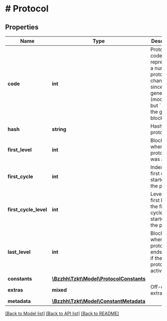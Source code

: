 # # Protocol

## Properties

Name | Type | Description | Notes
------------ | ------------- | ------------- | -------------
**code** | **int** | Protocol code, representing a number of protocol changes since genesis (mod 256, but &#x60;-1&#x60; for the genesis block) | [optional]
**hash** | **string** | Hash of the protocol | [optional]
**first_level** | **int** | Block height where the protocol was applied | [optional]
**first_cycle** | **int** | Index of the first cycle started with the protocol | [optional]
**first_cycle_level** | **int** | Level of the first block of the first cycle started with the protocol | [optional]
**last_level** | **int** | Block height where the protocol ends. &#x60;null&#x60; if the protocol is active | [optional]
**constants** | [**\Bzzhh\Tzkt\Model\ProtocolConstants**](ProtocolConstants.md) |  | [optional]
**extras** | **mixed** | Off-chain extras | [optional]
**metadata** | [**\Bzzhh\Tzkt\Model\ConstantMetadata**](ConstantMetadata.md) |  | [optional]

[[Back to Model list]](../../README.md#models) [[Back to API list]](../../README.md#endpoints) [[Back to README]](../../README.md)
